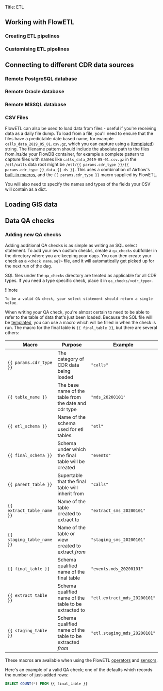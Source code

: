 Title: ETL

## Working with FlowETL

### Creating ETL pipelines

### Customising ETL pipelines

## Connecting to different CDR data sources

### Remote PostgreSQL database

### Remote Oracle database

### Remote MSSQL database

### CSV Files

FlowETL can also be used to load data from files - useful if you're receiving data as a daily file dump. To load from a file, you'll need to ensure that the files have a predictable date based name, for example `calls_data_2019_05_01.csv.gz`, which you can capture using a ([templated](https://airflow.apache.org/docs/stable/concepts.html#id1)) string. The filename pattern should include the absolute path to the files from _inside_ your FlowDB container, for example a complete pattern to capture files with names like `calls_data_2019-05-01.csv.gz` in the `/etl/calls` data root might be `/etl/{{ params.cdr_type }}/{{ params.cdr_type }}_data_{{ ds }}`. This uses a combination of Airflow's [built-in macros](https://airflow.apache.org/docs/stable/macros.html#default-variables), and the `{{ params.cdr_type }}` macro supplied by FlowETL.

You will also need to specify the names and types of the fields your CSV will contain as a dict.  

## Loading GIS data

## Data QA checks

### Adding new QA checks

Adding additional QA checks is as simple as writing an SQL select statement. To add your own custom checks, create a `qa_checks` subfolder in the directory where you are keeping your dags. You can then create your check as a `<check name.sql>` file, and it will automatically get picked up for the next run of the dag.

SQL files under the `qa_checks` directory are treated as applicable for all CDR types. If you need a type specific check, place it in `qa_checks/<cdr_type>`.

!!!note
    
    To be a valid QA check, your select statement should return a single value.

When writing your QA check, you're almost certain to need to be able to refer to the table of data that's just been loaded. Because the SQL file will be [templated](https://airflow.apache.org/docs/stable/concepts.html#id1), you can use a macro which will be filled in when the check is run. The macro for the final table is `{{ final_table }}`, but there are several others:

| Macro | Purpose | Example |
| ----- | ------- | ------- |
| `{{ params.cdr_type }}` | The category of CDR data being loaded | `"calls"` |
| `{{ table_name }}` | The base name of the table from the date and cdr type | `"mds_20200101"` |
| `{{ etl_schema }}` | Name of the schema used for etl tables | `"etl"` |
| `{{ final_schema }}` |  Schema under which the final table will be created | `"events"` |
| `{{ parent_table }}` |  Supertable that the final table will inherit from | `"calls"` |
| `{{ extract_table_name }}` | Name of the table created to extract to | `"extract_sms_20200101"` |
| `{{ staging_table_name }}` | Name of the table or view created to extract _from_ | `"staging_sms_20200101"` |
| `{{ final_table }}` | Schema qualified name of the final table | `"events.mds_20200101"` |
| `{{ extract_table }}` | Schema qualified name of the table to be extracted to | `"etl.extract_mds_20200101"` |
| `{{ staging_table }}` | Schema qualified name of the table to be extracted _from_ | `"etl.staging_mds_20200101"` |

These macros are available when using the FlowETL [operators](../../../../flowetl/flowetl/operators) and [sensors](../../../../flowetl/flowetl/sensors).

Here's an example of a valid QA check; one of the defaults which records the number of just-added rows:

```sql
SELECT COUNT(*) FROM {{ final_table }}
```